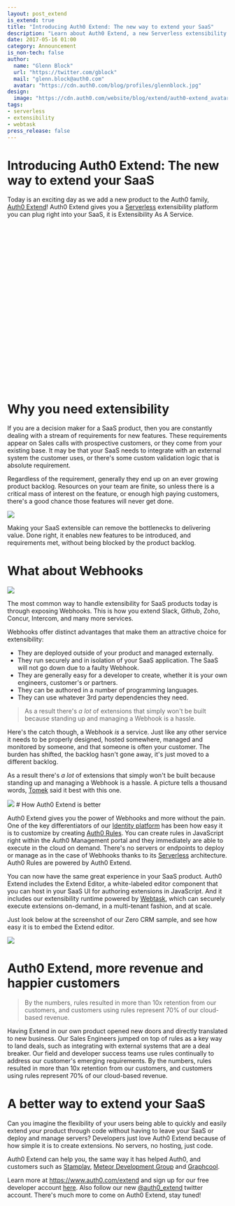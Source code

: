 ```yaml
---
layout: post_extend
is_extend: true
title: "Introducing Auth0 Extend: The new way to extend your SaaS"
description: "Learn about Auth0 Extend, a new Serverless extensibility platform which enables rapidly extending and customizing your SaaS"
date: 2017-05-16 01:00
category: Announcement
is_non-tech: false
author:
  name: "Glenn Block"
  url: "https://twitter.com/gblock"
  mail: "glenn.block@auth0.com"
  avatar: "https://cdn.auth0.com/blog/profiles/glennblock.jpg"
design:
  image: "https://cdn.auth0.com/website/blog/extend/auth0-extend_avatar.png"
tags:
- serverless
- extensibility
- webtask
press_release: false
---
```

# Introducing Auth0 Extend: The new way to extend your SaaS 

Today is an exciting day as we add a new product to the Auth0 family, [Auth0 Extend](https://www.auth0.com/extend?utm_medium=blog&utm_campaign=extend_launch&utm_source=auth0.com)! Auth0 Extend gives you a [Serverless](https://martinfowler.com/articles/serverless.html) extensibility platform you can plug right into your SaaS, it is Extensibility As A Service.

<script src="//fast.wistia.com/embed/medias/gdmdh89ehj.jsonp" async></script>
<script src="//fast.wistia.com/assets/external/E-v1.js" async></script>
<div class="wistia_embed wistia_async_gdmdh89ehj" style="height:349px;width:620px">&nbsp;</div>
<br>

# Why you need extensibility

If you are a decision maker for a SaaS product, then you are constantly dealing with a stream of requirements for new features. These requirements appear on Sales calls with prospective customers, or they come from your existing base. It may be that your SaaS needs to integrate with an external system the customer uses, or there's some custom validation logic that is absolute requirement. 

Regardless of the requirement, generally they end up on an ever growing product backlog. Resources on your team are finite, so unless there is a critical mass of interest on the feature, or enough high paying customers, there's a good chance those features will never get done.
<p><p><p>
<img src="https://cdn.auth0.com/website/blog/extend_launch_dibert.jpg"/>
<p>

Making your SaaS extensible can remove the bottlenecks to delivering value. Done right, it enables new features to be introduced, and requirements met, without being blocked by the product backlog.

# What about Webhooks

<img src="https://cdn.auth0.com/website/blog/extend/flow.png"/>

The most common way to handle extensibility for SaaS products today is through exposing Webhooks. This is how you extend Slack, Github, Zoho, Concur, Intercom, and many more services. 

Webhooks offer distinct advantages that make them an attractive choice for extensibility:

* They are deployed outside of your product and managed externally.
* They run securely and in isolation of your SaaS application. The SaaS will not go down due to a faulty Webhook.
* They are generally easy for a developer to create, whether it is your own engineers, customer's or partners.
* They can be authored in a number of programming languages.
* They can use whatever 3rd party dependencies they need.

> As a result there's _a lot_ of extensions that simply won't be built 
> because standing up and managing a Webhook is a hassle.

Here's the catch though, a Webhook _is_ a service. Just like any other service it needs to be properly designed, hosted somewhere, managed and monitored by someone, and that someone is often your customer. The burden has shifted, the backlog hasn't gone away, it's just moved to a different backlog. 

As a result there's _a lot_ of extensions that simply won't be built because standing up and managing a Webhook is a hassle. A picture tells a thousand words, [Tomek](https://tomasz.janczuk.org/) said it best with this one.

<img src="https://cdn.auth0.com/website/blog/extend/graph.png"/>
# How Auth0 Extend is better

Auth0 Extend gives you the power of Webhooks and more without the pain.
One of the key differentiators of our [Identity platform](https://auth0.com/how-it-works) has been how easy it is to customize by creating [Auth0 Rules](https://auth0.com/docs/rules). You can create rules in JavaScript right within the Auth0 Management portal and they immediately are able to execute in the cloud on demand. There's no servers or endpoints to deploy or manage as in the case of Webhooks thanks to its [Serverless](https://martinfowler.com/articles/serverless.html) architecture. Auth0 Rules are powered by Auth0 Extend. 

You can now have the same great experience in your SaaS product. Auth0 Extend includes the Extend Editor, a white-labeled editor component that you can host in your SaaS UI for authoring extensions in JavaScript. And it includes our extensibility runtime powered by [Webtask](https://webtask.io), which can securely execute extensions on-demand, in a multi-tenant fashion, and at scale.

Just look below at the screenshot of our Zero CRM sample, and see how easy it is to embed the Extend editor.

<img src="https://cdn.auth0.com/website/blog/extend/screenshot-editor.png"/>

# Auth0 Extend, more revenue and happier customers

> By the numbers, rules resulted in more than 10x retention from our customers, 
> and customers using rules represent 70% of our cloud-based revenue.

Having Extend in our own product opened new doors and directly translated to new business. Our Sales Engineers jumped on top of rules as a key way to land deals, such as integrating with external systems that are a deal breaker. Our field and developer success teams use rules continually to address our customer's emerging requirements. By the numbers, rules resulted in more than 10x retention from our customers, and customers using rules represent 70% of our cloud-based revenue.

# A better way to extend your SaaS

Can you imagine the flexibility of your users being able to quickly and easily extend _your_ product through code without having to leave your SaaS or deploy and manage servers? Developers just love Auth0 Extend because of how simple it is to create extensions. No servers, no hosting, just code.

Auth0 Extend can help you, the same way it has helped Auth0, and customers such as [Stamplay](https://stamplay.com), [Meteor Development Group](https://meteor.com) and [Graphcool](https://graph.cool). 

Learn more at https://www.auth0.com/extend and sign up for our free developer account [here](https://www.auth0.com/try). Also follow our new [@auth0_extend](https://twitter.com/auth0_extend) twitter account. There's much more to come on Auth0 Extend, stay tuned!

